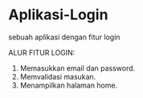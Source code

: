 # Aplikasi-Login
sebuah aplikasi dengan fitur login

ALUR FITUR LOGIN:
1. Memasukkan email dan password.
2. Memvalidasi masukan.
3. Menampilkan halaman home.

